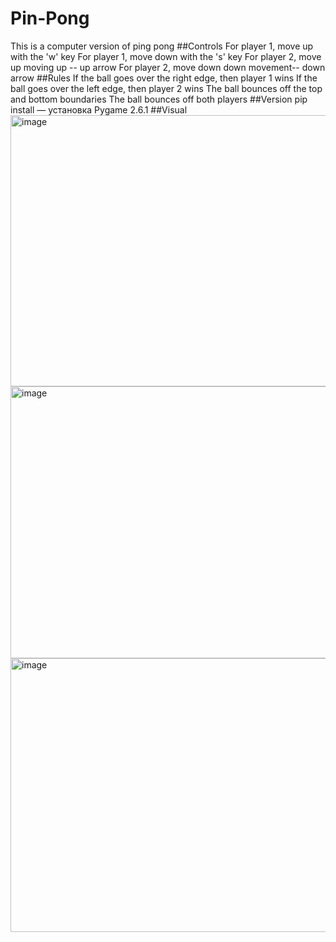# Pin-Pong
This is a computer version of ping pong
##Controls 
For player 1, move up with the 'w' key
For player 1, move down with the 's' key
For player 2, move up moving up -- up arrow
For player 2, move down down movement-- down arrow
##Rules
If the ball goes over the right edge, then player 1 wins
If the ball goes over the left edge, then player 2 wins
The ball bounces off the top and bottom boundaries
The ball bounces off both players
##Version
pip install — установка Pygame 2.6.1
##Visual
<img width="606" height="434" alt="image" src="https://github.com/user-attachments/assets/46f8da00-93f4-41af-8329-a27db440474a" />
<img width="606" height="435" alt="image" src="https://github.com/user-attachments/assets/9d8e0b01-bbdb-444a-878c-f1239d3c9d2a" />
<img width="605" height="438" alt="image" src="https://github.com/user-attachments/assets/8e30bf4e-bee8-42f4-82dc-c4598550179a" />
